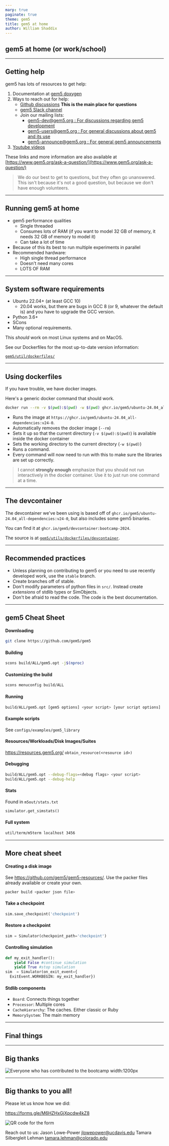 ```yaml
---
marp: true
paginate: true
theme: gem5
title: gem5 at home
author: William Shaddix
---
```


<!-- _class: title -->

## gem5 at home (or work/school)

---

## Getting help

gem5 has lots of resources to get help:

1. Documentation at [gem5 doxygen](http://doxygen.gem5.org/)
2. Ways to reach out for help:
   - [Github discussions](https://github.com/orgs/gem5/discussions) **This is the main place for questions**
   - [gem5 Slack channel](https://join.slack.com/t/gem5-workspace/shared_invite/zt-2e2nfln38-xsIkN1aRmofRlAHOIkZaEA)
   - Join our mailing lists:
      - [gem5-dev@gem5.org : For discussions regarding gem5 development](https://harmonylists.io/list/gem5-dev.gem5.org)
      - [gem5-users@gem5.org : For general discussions about gem5 and its use](https://harmonylists.io/list/gem5-users.gem5.org)
      - [gem5-announce@gem5.org : For general gem5 announcements](https://harmonylists.io/list/gem5-announce.gem5.org)
3. [Youtube videos](https://www.youtube.com/@gem5)

These links and more information are also available at [https://www.gem5.org/ask-a-question/](https://www.gem5.org/ask-a-question/)

> We do our best to get to questions, but they often go unanswered. This isn't because it's not a good question, but because we don't have enough volunteers.

---

## Running gem5 at home

- gem5 performance qualities
  - Single threaded
  - Consumes lots of RAM (if you want to model 32 GB of memory, it needs 32 GB of memory to model it)
  - Can take a lot of time
- Because of this its best to run multiple experiments in parallel
- Recommended hardware:
  - High single thread performance
  - Doesn't need many cores
  - LOTS OF RAM

---

## System software requirements

- Ubuntu 22.04+ (at least GCC 10)
  - 20.04 works, but there are bugs in GCC 8 (or 9, whatever the default is) and you have to upgrade the GCC version.
- Python 3.6+
- SCons
- Many optional requirements.

This *should* work on most Linux systems and on MacOS.

See our Dockerfiles for the most up-to-date version information:

[`gem5/util/dockerfiles/`](https://github.com/gem5/gem5/tree/stable/util/dockerfiles)

---

## Using dockerfiles

If you have trouble, we have docker images.

Here's a generic docker command that should work.

```sh
docker run --rm -v $(pwd):$(pwd) -w $(pwd) ghcr.io/gem5/ubuntu-24.04_all-dependencies:v24-0 <your command>
```

- Runs the image at `https://ghcr.io/gem5/ubuntu-24.04_all-dependencies:v24-0`.
- Automatically removes the docker image (`--rm`)
- Sets it up so that the current directory (`-v $(pwd):$(pwd)`) is available inside the docker container
- Sets the working directory to the current directory (`-w $(pwd)`)
- Runs a command.
- Every command will now need to run with this to make sure the libraries are set up correctly.

> I cannot **strongly enough** emphasize that you should not run interactively in the docker container. Use it to just run one command at a time.

---

## The devcontainer

The devcontainer we've been using is based off of `ghcr.io/gem5/ubuntu-24.04_all-dependencies:v24-0`, but also includes some gem5 binaries.

You can find it at `ghcr.io/gem5/devcontainer:bootcamp-2024`.

The source is at [`gem5/utils/dockerfiles/devcontainer`](https://github.com/gem5/gem5/blob/stable/util/dockerfiles/devcontainer/Dockerfile).

---

## Recommended practices

- Unless planning on contributing to gem5 or you need to use recently developed work, use the `stable` branch.
- Create branches off of stable.
- Don't modify parameters of python files in `src/`. Instead create *extensions* of stdlib types or SimObjects.
- Don't be afraid to read the code. The code is the best documentation.

---

<!-- _class: two-col code-60-percent tight -->

## gem5 Cheat Sheet

#### Downloading

```sh
git clone https://github.com/gem5/gem5
```

#### Building

```sh
scons build/ALL/gem5.opt -j$(nproc)
```

#### Customizing the build

```sh
scons menuconfig build/ALL
```

#### Running

```sh
build/ALL/gem5.opt [gem5 options] <your script> [your script options]
```

#### Example scripts

See `configs/examples/gem5_library`

#### Resources/Workloads/Disk Images/Suites

<https://resources.gem5.org/>
`obtain_resource(<resource id>)`

#### Debugging

```sh
build/ALL/gem5.opt --debug-flags=<debug flags> <your script>
build/ALL/gem5.opt --debug-help
```

#### Stats

Found in `m5out/stats.txt`

```python
simulator.get_simstats()
```

#### Full system

```sh
util/term/m5term localhost 3456
```

---

<!-- _class: two-col code-60-percent tight -->

## More cheat sheet

#### Creating a disk image

See <https://github.com/gem5/gem5-resources/>. Use the packer files already available or create your own.

```sh
packer build <packer json file>
```

#### Take a checkpoint

```python
sim.save_checkpoint('checkpoint')
```

#### Restore a checkpoint

```python
sim = Simulator(checkpoint_path='checkpoint')
```

#### Controlling simulation

```python
def my_exit_handler():
    yield False #continue simulation
    yield True #stop simulation
sim  = Simulator(on_exit_event={
  ExitEvent.WORKBEGIN: my_exit_handler})
```

#### Stdlib components

- `Board`: Connects things together
- `Processor`: Multiple cores
- `CacheHierarchy`: The caches. Either classic or Ruby
- `MemorySystem`: The main memory

---

<!-- _class: start -->

## Final things

---

## Big thanks

![Everyone who has contributed to the bootcamp width:1200px](../01-Introduction/00-introduction-to-bootcamp-imgs/devs.drawio.svg)

---

## Big thanks to you all!

Please let us know how we did:

<https://forms.gle/M6HZHxGjXpcdw4kZ8>

![QR code for the form](./04-gem5-at-home-imgs/qr-code.png)

Reach out to us:
Jason Lowe-Power <jlowepower@ucdavis.edu>
Tamara Silbergleit Lehman <tamara.lehman@colorado.edu>

